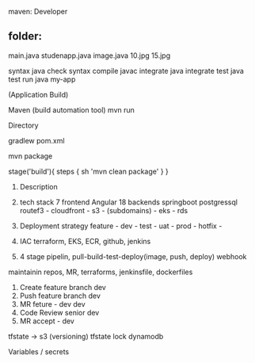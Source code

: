 maven: Developer

folder:
-----------
main.java
studenapp.java
image.java
10.jpg
15.jpg


syntax      java check syntax
compile     javac
integrate   java integrate
test        java test
run         java my-app


(Application Build)

Maven (build automation tool)
mvn run

Directory

gradlew
pom.xml

mvn package

stage('build'){
    steps {
        sh 'mvn clean package' 
    }
}


1. Description
2. tech stack 7 frontend Angular 18 backends springboot postgressql
routef3 - cloudfront - s3 - (subdomains) - eks - rds
3. Deployment strategy
feature -
dev -
test -
uat -
prod -
hotfix -

4. IAC terraform, EKS, ECR, github, jenkins
5. 4 stage pipelin, pull-build-test-deploy(image, push, deploy)
webhook 

maintainin repos, MR, terraforms, jenkinsfile, dockerfiles

1. Create feature branch dev
2. Push feature branch dev
3. MR feture - dev dev
4. Code Review senior dev
5. MR accept - dev

tfstate -> s3 (versioning) 
tfstate lock dynamodb

Variables / secrets





